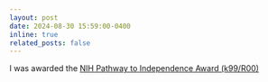 ```yaml
---
layout: post
date: 2024-08-30 15:59:00-0400
inline: true
related_posts: false
---
```

I was awarded the <a href='https://medicine.yale.edu/ybic/news-article/advancing-clinical-decision-support-with-reliable-transparent-large-language-models/'>NIH Pathway to Independence Award (k99/R00)</a>
